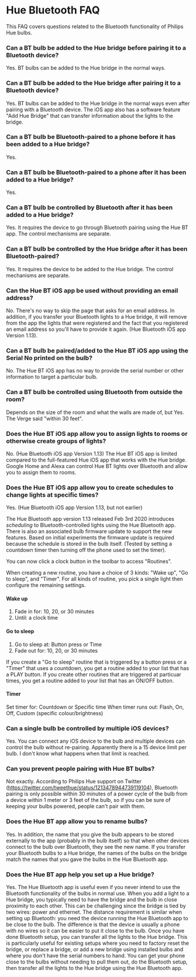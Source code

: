 # Hue Bluetooth FAQ

This FAQ covers questions related to the Bluetooth functionality of Philips Hue bulbs.

### Can a BT bulb be added to the Hue bridge before pairing it to a Bluetooth device?
Yes. BT bulbs can be added to the Hue bridge in the normal ways.

### Can a BT bulb be added to the Hue bridge after pairing it to a Bluetooth device?
Yes. BT bulbs can be added to the Hue bridge in the normal ways even after pairing with a Bluetooth device. The iOS app also has a software feature "Add Hue Bridge" that can transfer information about the lights to the bridge.

### Can a BT bulb be Bluetooth-paired to a phone before it has been added to a Hue bridge?
Yes.

### Can a BT bulb be Bluetooth-paired to a phone after it has been added to a Hue bridge?
Yes.

### Can a BT bulb be controlled by Bluetooth after it has been added to a Hue bridge?
Yes. It requires the device to go through Bluetooth pairing using the Hue BT app. The control mechanisms are separate.

### Can a BT bulb be controlled by the Hue bridge after it has been Bluetooth-paired?
Yes. It requires the device to be added to the Hue bridge. The control mechanisms are separate.

### Can the Hue BT iOS app be used without providing an email address?
No. There's no way to skip the page that asks for an email address. In addition, if you transfer your Bluetooth lights to a Hue bridge, it will remove from the app the lights that were registered and the fact that you registered an email address so you'll have to provide it again. (Hue Bluetooth iOS app Version 1.13).

### Can a BT bulb be paired/added to the Hue BT iOS app using the Serial No printed on the bulb?
No. The Hue BT iOS app has no way to provide the serial number or other information to target a particular bulb.

### Can a BT bulb be controlled using Bluetooth from outside the room?
Depends on the size of the room and what the walls are made of, but Yes. The Verge said "within 30 feet".

### Does the Hue BT iOS app allow you to assign lights to rooms or otherwise create groups of lights?
No. (Hue Bluetooth iOS app Version 1.13) The Hue BT iOS app is limited compared to the full-featured Hue iOS app that works with the Hue bridge. Google Home and Alexa can control Hue BT lights over Bluetooth and allow you to assign them to rooms.

### Does the Hue BT iOS app allow you to create schedules to change lights at specific times?
Yes. (Hue Bluetooth iOS app Version 1.13, but not earlier)

The Hue Bluetooth app version 1.13 released Feb 3rd 2020 introduces *scheduling* to Bluetooth-controlled lights using the Hue Bluetooth app. There is also an associated bulb firmware update to support the new features. Based on initial experiments the firmware update is required because the schedule is stored in the bulb itself. (Tested by setting a countdown timer then turning off the phone used to set the timer).

You can now click a clock button in the toolbar to access "Routines".

When creating a new routine, you have a choice of 3 kinds: "Wake up", "Go to sleep", and "Timer". For all kinds of routine, you pick a single light then configure the remaining settings. 

#### Wake up
1. Fade in for: 10, 20, or 30 minutes
2. Until: a clock time

#### Go to sleep
1. Go to sleep at: Button press or Time
2. Fade out for: 10, 20, or 30 minutes

If you create a "Go to sleep" routine that is triggered by a button press or a "Timer" that uses a countdown, you get a routine added to your list that has a PLAY button. If you create other routines that are triggered at particuar times, you get a routine added to your list that has an ON/OFF button.

#### Timer
Set timer for: Countdown or Specific time
When timer runs out: Flash, On, Off, Custom (specific colour/brightness)

### Can a single bulb be controlled by multiple iOS devices?
Yes. You can connect any iOS device to the bulb and multiple devices can control the bulb without re-pairing. Apparently there is a 15 device limit per bulb. I don't know what happens when that limit is reached.

### Can you prevent people pairing with Hue BT bulbs?
Not exactly. According to Philips Hue support on Twitter (https://twitter.com/tweethue/status/1213478944739119104), Bluetooth pairing is only possible within 30 minutes of a power cycle of the bulb from a device within 1 meter or 3 feet of the bulb, so if you can be sure of keeping your bulbs powered, people can't pair with them.

### Does the Hue BT app allow you to rename bulbs?
Yes. In addition, the name that you give the bulb appears to be stored externally to the app (probably in the bulb itself) so that when other devices connect to the bulb over Bluetooth, they see the new name. If you transfer your Bluetooth bulbs to a Hue bridge, the names of the bulbs on the bridge match the names that you gave the bulbs in the Hue Bluetooth app.

### Does the Hue BT app help you set up a Hue bridge?
Yes. The Hue Bluetooth app is useful even if you never intend to use the Bluetooth functionality of the bulbs in normal use. When you add a light to a Hue bridge, you typically need to have the bridge and the bulb in close proximity to each other. This can be challenging since the bridge is tied by two wires: power and ethernet. The distance requirement is similar when setting up Bluetooth: you need the device running the Hue Bluetooth app to be close to the bulb. The difference is that the device is usually a phone with no wires so it can be easier to put it close to the bulb. Once you have done Bluetooth setup, you can transfer all the lights to the Hue bridge. This is particularly useful for existing setups where you need to factory reset the bridge, or replace a bridge, or add a new bridge using installed bulbs and where you don't have the serial numbers to hand. You can get your phone close to the bulbs without needing to pull them out, do the Bluetooth setup, then transfer all the lights to the Hue bridge using the Hue Bluetooth app.


